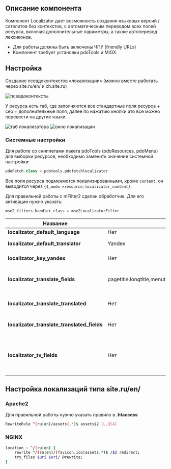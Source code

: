 ## Описание компонента

Компонент Localizator дает возможность создания языковых версий / сателитов без контекстов, с автоматическим
переводом всех полей ресурса, включая дополнительные параметры, а также автоперевод лексиконов.

-   Для работы должны быть включены ЧПУ (friendly URLs)
-   Компонент требует установки pdoTools и MIGX.

## Настройка

Создание псевдоконтекстов «локализации» (можно вместе работать через site.ru/en/ и ch.site.ru)

![псевдоконтексты](https://file.modx.pro/files/a/2/d/a2d8c479da8603723ac5b480e0e2408d.png)

У ресурса есть таб, где заполняются все стандартные поля ресурса + сео + дополнительные поля, далее по нажатию кнопки это все можно перевести на другие языки.

![таб локализатора](https://file.modx.pro/files/1/5/2/152cc01c77ac4a8a5c923cb7204f678f.png)
![окно локализации](https://file.modx.pro/files/3/b/3/3b382b1f2be63655d70f844555369527.png)

### Системные настройки

Для работе со сниппетами пакета pdoTools (pdoResources, pdoMenu) для выборки ресурсов, необходимо заменить значение системной настройки:

```php
pdoFetch.class = pdotools.pdofetchlocalizator
```

Все поля ресурса подменяются локализированными, кроме `content`, он выводится через `{$_modx->resource.localizator_content}`.

Для правильной работы с mFilter2 сделан обработчик. Для его активации нужно указать:

```php
mse2_filters_handler_class = mse2LocalizatorFilter
```

| Название                                    | По умолчанию                                                                  | Описание                                                                                                                                                                                                     |
| ------------------------------------------- | ----------------------------------------------------------------------------- | ------------------------------------------------------------------------------------------------------------------------------------------------------------------------------------------------------------ |
| **localizator_default_language**            | Нет                                                                           | Ключ локализации по умолчанию                                                                                                                                                                                |
| **localizator_default_translator**          | Yandex                                                                        | Переводчик для автоматического перевода                                                                                                                                                                      |
| **localizator_key_yandex**                  | Нет                                                                           | API ключ для Яндекс переводчика, <https://translate.yandex.ru/developers/keys>                                                                                                                               |
| **localizator_translate_fields**            | pagetitle,longtitle,menutitle,seotitle,keywords,introtext,description,content | Список полей для перевода, которые будут переведены при использовании автоматического перевода, в том числе и доп.поля                                                                                       |
| **localizator_translate_translated**        | Нет                                                                           | При использовании автоматического перевода переведет ПУСТЫЕ поля у существующих локализаций                                                                                                                  |
| **localizator_translate_translated_fields** | Нет                                                                           | При использовании автоматического перевода перезапишет все поля локализациии                                                                                                                                 |
| **localizator_tv_fields**                   | Нет                                                                           | Указанные дополнительные поля будут доступны для редактирования в локализации. Оставьте настройку пустой, если нужны все доп.поля. Укажите поля со знаком минус в начале чтобы исключить доп.поля ('-image') |

## Настройка локализаций типа site.ru/en/

### Apache2

Для правильной работы нужно указать правило в **.htaccess**

```bash
RewriteRule ^(ru|en)/assets(.*)$ assets$2 [L,QSA]
```

### NGINX

```bash
location ~ ^/(ru|en) {
    rewrite ^/(ru|en)/(favicon.ico|assets.*)$ /$2 redirect;
    try_files $uri $uri/ @rewrite;
}
```
